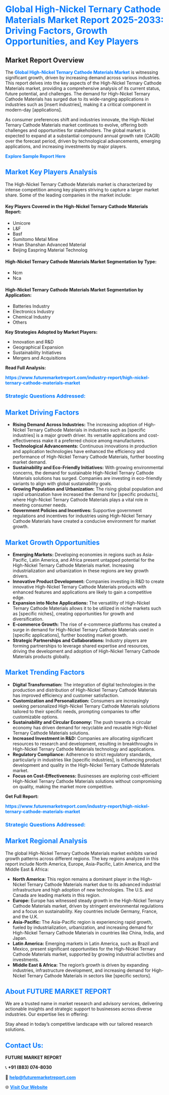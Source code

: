 <h1 style="color: #007BFF;">Global High-Nickel Ternary Cathode Materials Market Report 2025-2033: Driving Factors, Growth Opportunities, and Key Players</h1>

<section id="overview">
<h2>Market Report Overview</h2>
<p>The <a href="https://www.futuremarketreport.com/industry-report/high-nickel-ternary-cathode-materials-market" style="color: #007BFF; text-decoration: none;"><strong>Global High-Nickel Ternary Cathode Materials Market</strong></a> is witnessing significant growth, driven by increasing demand across various industries. This report delves into the key aspects of the High-Nickel Ternary Cathode Materials market, providing a comprehensive analysis of its current status, future potential, and challenges. The demand for High-Nickel Ternary Cathode Materials has surged due to its wide-ranging applications in industries such as [insert industries], making it a critical component in modern-day [applications].</p>
<p>As consumer preferences shift and industries innovate, the High-Nickel Ternary Cathode Materials market continues to evolve, offering both challenges and opportunities for stakeholders. The global market is expected to expand at a substantial compound annual growth rate (CAGR) over the forecast period, driven by technological advancements, emerging applications, and increasing investments by major players.</p>
</section>

<section id="overview">
<p><a href="https://www.futuremarketreport.com/request-sample/reportId=31656" style="color: #007BFF; text-decoration: none;"><strong>Explore Sample Report Here</strong></a></p>
</section>

<section id="key-players">
<h2 style="color: #007BFF;">Market Key Players Analysis</h2>
<p>The High-Nickel Ternary Cathode Materials market is characterized by intense competition among key players striving to capture a larger market share. Some of the leading companies in the market include:</p>
<h4>Key Players Covered in the High-Nickel Ternary Cathode Materials Report:</h4>
<ul><li>Umicore</li><li>L&amp;F</li><li>Basf</li><li>Sumitomo Metal Mine</li><li>Hnan Shanshan Advanced Material</li><li>Beijing Easpring Material Technolog</li></ul>
<h4>High-Nickel Ternary Cathode Materials Market Segmentation by Type:</h4>
<ul><li>Ncm</li><li>Nca</li></ul>

<h4>High-Nickel Ternary Cathode Materials Market Segmentation by Application:</h4>
<ul><li>Batteries Industry</li><li>Electronics Industry</li><li>Chemical Industry</li><li>Others</li></ul>
<p><strong>Key Strategies Adopted by Market Players:</strong></p>
<ul>
<li>Innovation and R&D</li>
<li>Geographical Expansion</li>
<li>Sustainability Initiatives</li>
<li>Mergers and Acquisitions</li>
</ul>
</section>

<section>
<p><strong>Read Full Analysis: </strong></p><a href="https://www.futuremarketreport.com/industry-report/high-nickel-ternary-cathode-materials-market" style="color: #007BFF; text-decoration: none;"><strong>https://www.futuremarketreport.com/industry-report/high-nickel-ternary-cathode-materials-market</strong></a>
<h3 style="color: #007BFF;">Strategic Questions Addressed:</h3>
</section>

<section id="driving-factors">
<h2 style="color: #007BFF;">Market Driving Factors</h2>
<ul>
<li><strong>Rising Demand Across Industries:</strong> The increasing adoption of High-Nickel Ternary Cathode Materials in industries such as [specific industries] is a major growth driver. Its versatile applications and cost-effectiveness make it a preferred choice among manufacturers.</li>
<li><strong>Technological Advancements:</strong> Continuous innovations in production and application technologies have enhanced the efficiency and performance of High-Nickel Ternary Cathode Materials, further boosting market demand.</li>
<li><strong>Sustainability and Eco-Friendly Initiatives:</strong> With growing environmental concerns, the demand for sustainable High-Nickel Ternary Cathode Materials solutions has surged. Companies are investing in eco-friendly variants to align with global sustainability goals.</li>
<li><strong>Growing Population and Urbanization:</strong> The rising global population and rapid urbanization have increased the demand for [specific products], where High-Nickel Ternary Cathode Materials plays a vital role in meeting consumer needs.</li>
<li><strong>Government Policies and Incentives:</strong> Supportive government regulations and incentives for industries using High-Nickel Ternary Cathode Materials have created a conducive environment for market growth.</li>
</ul>
</section>

<section id="growth-opportunities">
<h2 style="color: #007BFF;">Market Growth Opportunities</h2>
<ul>
<li><strong>Emerging Markets:</strong> Developing economies in regions such as Asia-Pacific, Latin America, and Africa present untapped potential for the High-Nickel Ternary Cathode Materials market. Increasing industrialization and urbanization in these regions are key growth drivers.</li>
<li><strong>Innovative Product Development:</strong> Companies investing in R&D to create innovative High-Nickel Ternary Cathode Materials products with enhanced features and applications are likely to gain a competitive edge.</li>
<li><strong>Expansion into Niche Applications:</strong> The versatility of High-Nickel Ternary Cathode Materials allows it to be utilized in niche markets such as [specific niches], creating opportunities for growth and diversification.</li>
<li><strong>E-commerce Growth:</strong> The rise of e-commerce platforms has created a surge in demand for High-Nickel Ternary Cathode Materials used in [specific applications], further boosting market growth.</li>
<li><strong>Strategic Partnerships and Collaborations:</strong> Industry players are forming partnerships to leverage shared expertise and resources, driving the development and adoption of High-Nickel Ternary Cathode Materials products globally.</li>
</ul>
</section>

<section id="trending-factors">
<h2 style="color: #007BFF;">Market Trending Factors</h2>
<ul>
<li><strong>Digital Transformation:</strong> The integration of digital technologies in the production and distribution of High-Nickel Ternary Cathode Materials has improved efficiency and customer satisfaction.</li>
<li><strong>Customization and Personalization:</strong> Consumers are increasingly seeking personalized High-Nickel Ternary Cathode Materials solutions tailored to their specific needs, prompting companies to offer customizable options.</li>
<li><strong>Sustainability and Circular Economy:</strong> The push towards a circular economy has driven demand for recyclable and reusable High-Nickel Ternary Cathode Materials solutions.</li>
<li><strong>Increased Investment in R&D:</strong> Companies are allocating significant resources to research and development, resulting in breakthroughs in High-Nickel Ternary Cathode Materials technology and applications.</li>
<li><strong>Regulatory Compliance:</strong> Adherence to strict regulatory standards, particularly in industries like [specific industries], is influencing product development and quality in the High-Nickel Ternary Cathode Materials market.</li>
<li><strong>Focus on Cost-Effectiveness:</strong> Businesses are exploring cost-efficient High-Nickel Ternary Cathode Materials solutions without compromising on quality, making the market more competitive.</li>
</ul>
</section>

<section>
<p><strong>Get Full Report: </strong></p><a href="https://www.futuremarketreport.com/industry-report/high-nickel-ternary-cathode-materials-market" style="color: #007BFF; text-decoration: none;"><strong>https://www.futuremarketreport.com/industry-report/high-nickel-ternary-cathode-materials-market</strong></a>
<h3 style="color: #007BFF;">Strategic Questions Addressed:</h3>
</section>


<section id="regional-analysis">
<h2 style="color: #007BFF;">Market Regional Analysis</h2>
<p>The global High-Nickel Ternary Cathode Materials market exhibits varied growth patterns across different regions. The key regions analyzed in this report include North America, Europe, Asia-Pacific, Latin America, and the Middle East & Africa:</p>
<ul>
<li><strong>North America:</strong> This region remains a dominant player in the High-Nickel Ternary Cathode Materials market due to its advanced industrial infrastructure and high adoption of new technologies. The U.S. and Canada are leading markets in this region.</li>
<li><strong>Europe:</strong> Europe has witnessed steady growth in the High-Nickel Ternary Cathode Materials market, driven by stringent environmental regulations and a focus on sustainability. Key countries include Germany, France, and the U.K.</li>
<li><strong>Asia-Pacific:</strong> The Asia-Pacific region is experiencing rapid growth, fueled by industrialization, urbanization, and increasing demand for High-Nickel Ternary Cathode Materials in countries like China, India, and Japan.</li>
<li><strong>Latin America:</strong> Emerging markets in Latin America, such as Brazil and Mexico, present significant opportunities for the High-Nickel Ternary Cathode Materials market, supported by growing industrial activities and investments.</li>
<li><strong>Middle East & Africa:</strong> The region’s growth is driven by expanding industries, infrastructure development, and increasing demand for High-Nickel Ternary Cathode Materials in sectors like [specific sectors].</li>
</ul>
</section>

<footer>
<h2 style="color: #007BFF;">About FUTURE MARKET REPORT</h2>
<p>We are a trusted name in market research and advisory services, delivering actionable insights and strategic support to businesses across diverse industries. Our expertise lies in offering:</p>

<p>Stay ahead in today’s competitive landscape with our tailored research solutions.</p>

<h2 style="color: #007BFF;">Contact Us:</h2>
<p><strong>FUTURE MARKET REPORT</strong></p>
<p>📞 <strong>+91 (883) 074-8030</strong></p>
<p>📧 <strong><a href="mailto:help@futuremarketreport.com" style="color: #007BFF;">help@futuremarketreport.com</a></strong></p>
<p>🌐 <strong><a href="https://www.futuremarketreport.com/" style="color: #007BFF;">Visit Our Website</a></strong></p>
</footer>